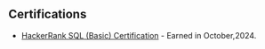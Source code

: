 ## Certifications
- [HackerRank SQL (Basic) Certification](https://www.hackerrank.com/certificates/807a9b27d43e) - Earned in October,2024.
